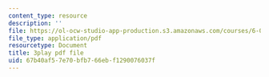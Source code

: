 ```yaml
---
content_type: resource
description: ''
file: https://ol-ocw-studio-app-production.s3.amazonaws.com/courses/6-00-introduction-to-computer-science-and-programming-fall-2008/67b40af57e70bfb766ebf1290076037f_le8tpXQyYcM.pdf
file_type: application/pdf
resourcetype: Document
title: 3play pdf file
uid: 67b40af5-7e70-bfb7-66eb-f1290076037f
---
```

